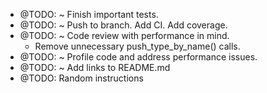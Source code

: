 - @TODO: ~ Finish important tests.
- @TODO: ~ Push to branch. Add CI. Add coverage.
- @TODO: ~ Code review with performance in mind.
  - Remove unnecessary push_type_by_name() calls.
- @TODO: ~ Profile code and address performance issues.
- @TODO: ~ Add links to README.md
- @TODO: Random instructions
